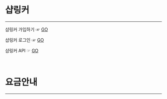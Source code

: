 <br>

# 샵링커
--- 
샵링커 가입하기 ☞
[GO](https://www.shoplinker.co.kr/member/o_join)

샵링커 로그인 ☞
[GO](https://ad2.shoplinker.co.kr/index.php)

샵링커 API ☞
[GO](http://apiweb.shoplinker.co.kr/ShoplinkerApi/ver3/index.html)

<br>

# 요금안내
--- 
